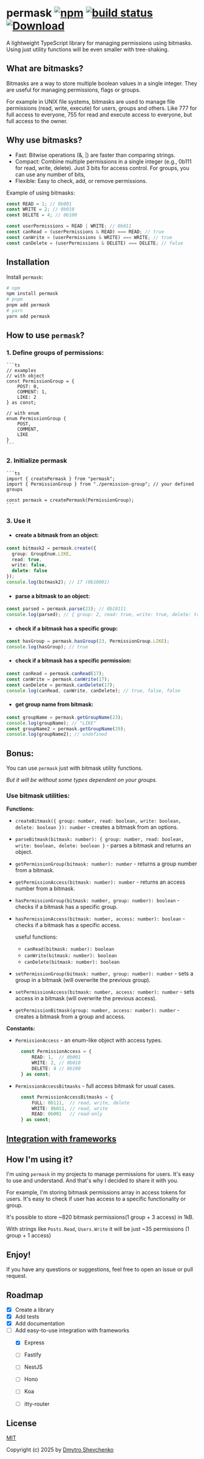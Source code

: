 # permask [![npm](https://img.shields.io/npm/v/permask.svg)](https://www.npmjs.com/package/permask) [![build status](https://github.com/dschewchenko/permask/actions/workflows/release.yml/badge.svg?branch=main)](https://github.com/dschewchenko/permask/actions/workflows/release.yml) [![Download](https://img.shields.io/npm/dm/permask)](https://www.npmjs.com/package/permask)


A lightweight TypeScript library for managing permissions using bitmasks.
Using just utility functions will be even smaller with tree-shaking.

## What are bitmasks?

Bitmasks are a way to store multiple boolean values in a single integer.
They are useful for managing permissions, flags or groups.

For example in UNIX file systems, bitmasks are used to manage file permissions (read, write, execute) for users, groups and others. Like 777 for full access to everyone, 755 for read and execute access to everyone, but full access to the owner.


## Why use bitmasks?

- Fast: Bitwise operations (&, |) are faster than comparing strings.
- Compact: Combine multiple permissions in a single integer (e.g., 0b111 for read, write, delete).
  Just 3 bits for access control. For groups, you can use any number of bits,
- Flexible: Easy to check, add, or remove permissions.

Example of using bitmasks:

```ts
const READ = 1; // 0b001
const WRITE = 2; // 0b010
const DELETE = 4; // 0b100

const userPermissions = READ | WRITE; // 0b011
const canRead = (userPermissions & READ) === READ; // true
const canWrite = (userPermissions & WRITE) === WRITE; // true
const canDelete = (userPermissions & DELETE) === DELETE; // false
```


## Installation

Install `permask`:

```bash
# npm
npm install permask
# pnpm
pnpm add permask
# yarn
yarn add permask
```


## How to use `permask`?

### 1. Define groups of permissions:

    ```ts
    // examples
    // with object
    const PermissionGroup = {
        POST: 0,
        COMMENT: 1,
        LIKE: 2
    } as const;

    // with enum
    enum PermissionGroup {
        POST,
        COMMENT,
        LIKE
    }
    ```

### 2. Initialize permask

    ```ts
    import { createPermask } from "permask";
    import { PermissionGroup } from "./permission-group"; // your defined groups

    const permask = createPermask(PermissionGroup);
    ```

### 3. Use it

- #### create a bitmask from an object:
```ts
const bitmask2 = permask.create({
  group: GroupEnum.LIKE,
  read: true,
  write: false,
  delete: false
});
console.log(bitmask2); // 17 (0b10001)
```

- #### parse a bitmask to an object:
```ts
const parsed = permask.parse(23); // 0b10111
console.log(parsed); // { group: 2, read: true, write: true, delete: true }
```

- #### check if a bitmask has a specific group:
```ts
const hasGroup = permask.hasGroup(23, PermissionGroup.LIKE);
console.log(hasGroup); // true
```

- #### check if a bitmask has a specific permission:
```ts
const canRead = permask.canRead(17);
const canWrite = permask.canWrite(17);
const canDelete = permask.canDelete(17);
console.log(canRead, canWrite, canDelete); // true, false, false
```

- #### get group name from bitmask:
```ts
const groupName = permask.getGroupName(23);
console.log(groupName); // "LIKE"
const groupName2 = permask.getGroupName(29);
console.log(groupName2); // undefined
```


## Bonus:

You can use `permask` just with bitmask utility functions.

*But it will be without some types dependent on your groups.*

### Use bitmask utilities:

**Functions:**
- `createBitmask({ group: number, read: boolean, write: boolean, delete: boolean }): number` - creates a bitmask from an options.
- `parseBitmask(bitmask: number): { group: number, read: boolean, write: boolean, delete: boolean }` - parses a bitmask and returns an object.
- `getPermissionGroup(bitmask: number): number` - returns a group number from a bitmask.
- `getPermissionAccess(bitmask: number): number` - returns an access number from a bitmask.
- `hasPermissionGroup(bitmask: number, group: number): boolean` - checks if a bitmask has a specific group.
- `hasPermissionAccess(bitmask: number, access: number): boolean` - checks if a bitmask has a specific access.

  useful functions:
  - `canRead(bitmask: number): boolean`
  - `canWrite(bitmask: number): boolean`
  - `canDelete(bitmask: number): boolean`
- `setPermissionGroup(bitmask: number, group: number): number` - sets a group in a bitmask (will overwrite the previous group).
- `setPermissionAccess(bitmask: number, access: number): number` - sets access in a bitmask (will overwrite the previous access).
- `getPermissionBitmask(group: number, access: number): number` - creates a bitmask from a group and access.

**Constants:**
- `PermissionAccess` - an enum-like object with access types.
  ```ts
    const PermissionAccess = {
        READ: 1,  // 0b001
        WRITE: 2, // 0b010
        DELETE: 4 // 0b100
    } as const;
  ```
- `PermissionAccessBitmasks` - full access bitmask for usual cases.
  ```ts
    const PermissionAccessBitmasks = {
        FULL: 0b111,  // read, write, delete
        WRITE: 0b011, // read, write
        READ: 0b001   // read-only
    } as const;
  ```

## [Integration with frameworks](https://github.com/dschewchenko/permask/blob/main/integrations/README.md)

## How I'm using it?

I'm using `permask` in my projects to manage permissions for users. It's easy to use and understand. And that's why I decided to share it with you.

For example, I'm storing bitmask permissions array in access tokens for users. It's easy to check if user has access to a specific functionality or group.

It's possible to store ~820 bitmask permissions(1 group + 3 access) in 1kB.

With strings like `Posts.Read`, `Users.Write` it will be just ~35 permissions (1 group + 1 access)


## Enjoy!

If you have any questions or suggestions, feel free to open an issue or pull request.


## Roadmap

- [x] Create a library
- [x] Add tests
- [x] Add documentation
- [ ] Add easy-to-use integration with frameworks
  - [x] Express
  - [ ] Fastify
  - [ ] NestJS
  - [ ] Hono
  - [ ] Koa
  - [ ] itty-router


## License

[MIT](https://opensource.org/licenses/MIT)

Copyright (c) 2025 by [Dmytro Shevchenko](https://github.com/dschewchenko)
